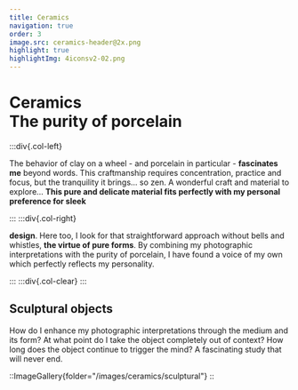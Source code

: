 ```yaml
---
title: Ceramics
navigation: true
order: 3
image.src: ceramics-header@2x.png
highlight: true
highlightImg: 4iconsv2-02.png
---
```


# Ceramics<br>The purity of porcelain

:::div{.col-left}

The behavior of clay on a wheel - and porcelain in particular - **fascinates me** beyond words. This craftmanship requires concentration, practice and focus, but the tranquility it brings… so zen. A wonderful craft and material to explore… 
**This pure and delicate material fits perfectly with my personal preference for sleek**

:::
:::div{.col-right}

 **design**. Here too, I look for that straightforward approach without bells and whistles, **the virtue of pure forms**. By combining my photographic interpretations with the purity of porcelain, I have found a voice of my own which perfectly reflects my personality.

:::
:::div{.col-clear}
:::

## Sculptural objects

How do I enhance my photographic interpretations through the medium and its form? At what point do I take the object completely out of context? How long does the object continue to trigger the mind? A fascinating study that will never end.


::ImageGallery{folder="/images/ceramics/sculptural"}
::